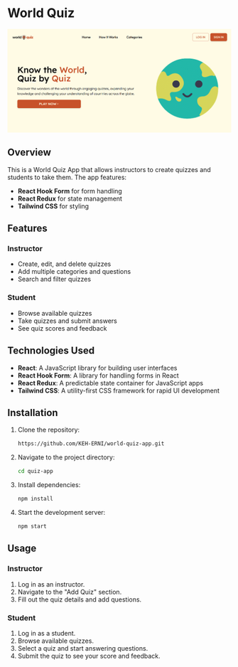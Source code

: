 # World Quiz
![Quiz App Design](https://github.com/KEH-ERNI/world-quiz-app/blob/master/client/public/landing-page.PNG)

## Overview

This is a World Quiz App that allows instructors to create quizzes and students to take them. The app features:

- **React Hook Form** for form handling
- **React Redux** for state management
- **Tailwind CSS** for styling

## Features

### Instructor

- Create, edit, and delete quizzes
- Add multiple categories and questions
- Search and filter quizzes

### Student

- Browse available quizzes
- Take quizzes and submit answers
- See quiz scores and feedback

## Technologies Used

- **React**: A JavaScript library for building user interfaces
- **React Hook Form**: A library for handling forms in React
- **React Redux**: A predictable state container for JavaScript apps
- **Tailwind CSS**: A utility-first CSS framework for rapid UI development

## Installation

1. Clone the repository:
    ```bash
    https://github.com/KEH-ERNI/world-quiz-app.git
    ```

2. Navigate to the project directory:
    ```bash
    cd quiz-app
    ```

3. Install dependencies:
    ```bash
    npm install
    ```

4. Start the development server:
    ```bash
    npm start
    ```

## Usage

### Instructor

1. Log in as an instructor.
2. Navigate to the "Add Quiz" section.
3. Fill out the quiz details and add questions.

### Student

1. Log in as a student.
2. Browse available quizzes.
3. Select a quiz and start answering questions.
4. Submit the quiz to see your score and feedback.
